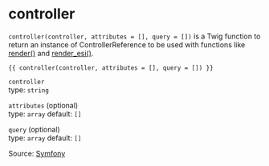 # controller

`controller(controller, attributes = [], query = [])` is a Twig function to return an instance of ControllerReference to
be used with functions
like [render()](https://symfony.com/doc/current/reference/twig_reference.html#reference-twig-function-render) and
[render_esi()](https://symfony.com/doc/current/reference/twig_reference.html#reference-twig-function-render-esi).

```twig
{{ controller(controller, attributes = [], query = []) }}
```

`controller`<br>
type: `string`

`attributes` (optional)<br>
type: `array` default: `[]`

`query` (optional)<br>
type: `array` default: `[]`

Source: [Symfony](https://symfony.com/doc/current/reference/twig_reference.html#controller)